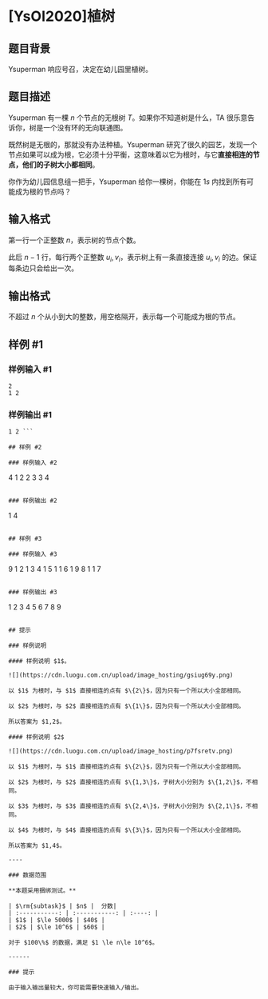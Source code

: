 # [YsOI2020]植树

## 题目背景


Ysuperman 响应号召，决定在幼儿园里植树。

## 题目描述

Ysuperman 有一棵 $n$ 个节点的无根树 $T$。如果你不知道树是什么，TA 很乐意告诉你，树是一个没有环的无向联通图。

既然树是无根的，那就没有办法种植。Ysuperman 研究了很久的园艺，发现一个节点如果可以成为根，它必须十分平衡，这意味着以它为根时，与它**直接相连的节点，他们的子树大小都相同**。

你作为幼儿园信息组一把手，Ysuperman 给你一棵树，你能在 $1s$ 内找到所有可能成为根的节点吗？

## 输入格式

第一行一个正整数 $n$，表示树的节点个数。

此后 $n-1$ 行，每行两个正整数 $u_i,v_i$，表示树上有一条直接连接 $u_i,v_i$ 的边。保证每条边只会给出一次。

## 输出格式

不超过 $n$ 个从小到大的整数，用空格隔开，表示每一个可能成为根的节点。

## 样例 #1

### 样例输入 #1
```
2
1 2
```

### 样例输出 #1

```
1 2 ```

## 样例 #2

### 样例输入 #2
```
4
1 2
2 3
3 4
```

### 样例输出 #2

```
1 4 
```

## 样例 #3

### 样例输入 #3
```
9
1 2
1 3
4 1
5 1
1 6
1 9
8 1
1 7
```

### 样例输出 #3

```
1 2 3 4 5 6 7 8 9 
```

## 提示

### 样例说明

#### 样例说明 $1$。

![](https://cdn.luogu.com.cn/upload/image_hosting/gsiug69y.png)

以 $1$ 为根时，与 $1$ 直接相连的点有 $\{2\}$，因为只有一个所以大小全部相同。

以 $2$ 为根时，与 $2$ 直接相连的点有 $\{1\}$，因为只有一个所以大小全部相同。

所以答案为 $1,2$。

#### 样例说明 $2$

![](https://cdn.luogu.com.cn/upload/image_hosting/p7fsretv.png)

以 $1$ 为根时，与 $1$ 直接相连的点有 $\{2\}$，因为只有一个所以大小全部相同。

以 $2$ 为根时，与 $2$ 直接相连的点有 $\{1,3\}$，子树大小分别为 $\{1,2\}$，不相同。

以 $3$ 为根时，与 $3$ 直接相连的点有 $\{2,4\}$，子树大小分别为 $\{2,1\}$，不相同。

以 $4$ 为根时，与 $4$ 直接相连的点有 $\{3\}$，因为只有一个所以大小全部相同。

所以答案为 $1,4$。

----

### 数据范围

**本题采用捆绑测试。**

| $\rm{subtask}$ | $n$ |  分数|
| :-----------: | :-----------: | :----: |
| $1$ | $\le 5000$ | $40$ |
| $2$ | $\le 10^6$ | $60$ |

对于 $100\%$ 的数据，满足 $1 \le n\le 10^6$。

------

### 提示

由于输入输出量较大，你可能需要快速输入/输出。
